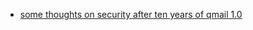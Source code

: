 
- [some thoughts on security after ten years of qmail 1.0](http://cr.yp.to/qmail/qmailsec-20071101.pdf)